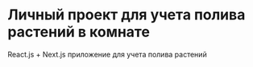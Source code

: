 # Личный проект для учета полива растений в комнате 
React.js + Next.js приложение для учета полива растений
